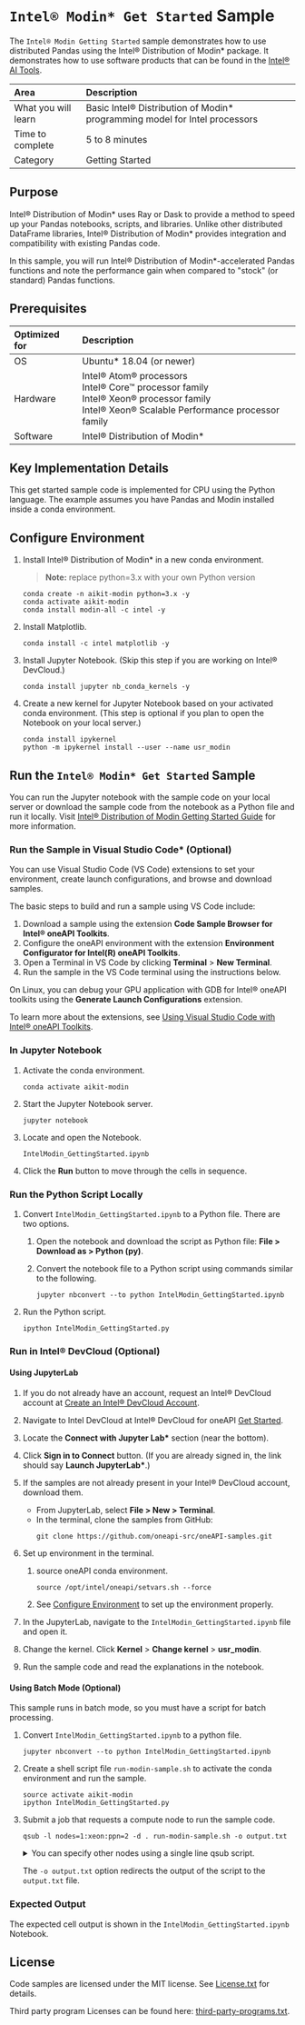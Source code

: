 # `Intel® Modin* Get Started` Sample

The `Intel® Modin Getting Started` sample demonstrates how to use distributed Pandas using the Intel® Distribution of Modin* package. It demonstrates how to use software products that can be found in the [Intel® AI Tools](https://software.intel.com/content/www/us/en/develop/tools/oneapi/ai-analytics-toolkit.html).

| Area                  | Description
| :---                  | :---
| What you will learn   | Basic Intel® Distribution of Modin* programming model for Intel processors
| Time to complete      | 5 to 8 minutes
| Category              | Getting Started

## Purpose

Intel® Distribution of Modin* uses Ray or Dask to provide a method to speed up your Pandas notebooks, scripts, and libraries. Unlike other distributed DataFrame libraries, Intel® Distribution of Modin* provides integration and compatibility with existing Pandas code.

In this sample, you will run Intel® Distribution of Modin*-accelerated Pandas functions and note the performance gain when compared to "stock" (or standard) Pandas functions.

## Prerequisites

| Optimized for                     | Description
| :---                              | :---
| OS                                | Ubuntu* 18.04 (or newer)
| Hardware                          | Intel® Atom® processors <br> Intel® Core™ processor family <br> Intel® Xeon® processor family <br> Intel® Xeon® Scalable Performance processor family
| Software                          | Intel® Distribution of Modin* 

## Key Implementation Details

This get started sample code is implemented for CPU using the Python language. The example assumes you have Pandas and Modin installed inside a conda environment.

## Configure Environment

1. Install Intel® Distribution of Modin* in a new conda environment.

   >**Note:** replace python=3.x with your own Python version
   ```
   conda create -n aikit-modin python=3.x -y
   conda activate aikit-modin
   conda install modin-all -c intel -y
   ```

2. Install Matplotlib.
   ```
   conda install -c intel matplotlib -y
   ```

3. Install Jupyter Notebook. (Skip this step if you are working on Intel® DevCloud.)
   ```
   conda install jupyter nb_conda_kernels -y
   ```

4. Create a new kernel for Jupyter Notebook based on your activated conda environment. (This step is optional if you plan to open the Notebook on your local server.)
   ```
   conda install ipykernel
   python -m ipykernel install --user --name usr_modin
   ```
## Run the `Intel® Modin* Get Started` Sample

You can run the Jupyter notebook with the sample code on your local server or download the sample code from the notebook as a Python file and run it locally. Visit [Intel® Distribution of Modin Getting Started Guide](https://www.intel.com/content/www/us/en/developer/articles/technical/intel-distribution-of-modin-getting-started-guide.html) for more information.

### Run the Sample in Visual Studio Code* (Optional)

You can use Visual Studio Code (VS Code) extensions to set your environment, create launch configurations, and browse and download samples.

The basic steps to build and run a sample using VS Code include:

1. Download a sample using the extension **Code Sample Browser for Intel® oneAPI Toolkits**.
2. Configure the oneAPI environment with the extension **Environment Configurator for Intel(R) oneAPI Toolkits**.
3. Open a Terminal in VS Code by clicking **Terminal** > **New Terminal**.
4. Run the sample in the VS Code terminal using the instructions below.

On Linux, you can debug your GPU application with GDB for Intel® oneAPI toolkits using the **Generate Launch Configurations** extension.

To learn more about the extensions, see
[Using Visual Studio Code with Intel® oneAPI Toolkits](https://software.intel.com/content/www/us/en/develop/documentation/using-vs-code-with-intel-oneapi/top.html).


### In Jupyter Notebook

1. Activate the conda environment.
   ```
   conda activate aikit-modin
   ```

2. Start the Jupyter Notebook server.
   ```
   jupyter notebook
   ```

3. Locate and open the Notebook.
   ```
   IntelModin_GettingStarted.ipynb
   ```

4. Click the **Run** button to move through the cells in sequence.

### Run the Python Script Locally

1. Convert ``IntelModin_GettingStarted.ipynb`` to a Python file. There are two options.

   1. Open the notebook and download the script as Python file: **File > Download as > Python (py)**.

   2. Convert the notebook file to a Python script using commands similar to the following.
      ```
      jupyter nbconvert --to python IntelModin_GettingStarted.ipynb
      ```
2. Run the Python script.
   ```
   ipython IntelModin_GettingStarted.py
   ```

### Run in Intel® DevCloud (Optional)

#### Using JupyterLab

1. If you do not already have an account, request an Intel® DevCloud account at [Create an Intel® DevCloud Account](https://www.intel.com/content/www/us/en/forms/idz/devcloud-registration.html).

2. Navigate to Intel DevCloud at Intel® DevCloud for oneAPI [Get Started](https://devcloud.intel.com/oneapi/get_started).

3. Locate the **Connect with Jupyter Lab\*** section (near the bottom). 

4. Click **Sign in to Connect** button. (If you are already signed in, the link should say **Launch JupyterLab\***.)
  
5. If the samples are not already present in your Intel® DevCloud account, download them.
   - From JupyterLab, select **File > New > Terminal**.
   - In the terminal, clone the samples from GitHub: 
      ```
      git clone https://github.com/oneapi-src/oneAPI-samples.git
      ```
6. Set up environment in the terminal.
   1. source oneAPI conda environment.
      ```
      source /opt/intel/oneapi/setvars.sh --force
      ```
   2. See [Configure Environment](#configure-environment) to set up the environment properly.
 
1. In the JupyterLab, navigate to the ``IntelModin_GettingStarted.ipynb`` file and open it.

2. Change the kernel. Click **Kernel** > **Change kernel** > **usr_modin**.

3. Run the sample code and read the explanations in the notebook.


#### Using Batch Mode (Optional)

This sample runs in batch mode, so you must have a script for batch processing.

1. Convert ``IntelModin_GettingStarted.ipynb`` to a python file.
   ```
   jupyter nbconvert --to python IntelModin_GettingStarted.ipynb
   ```

2. Create a shell script file ``run-modin-sample.sh`` to activate the conda environment and run the sample.
   ```
   source activate aikit-modin
   ipython IntelModin_GettingStarted.py
   ```

3. Submit a job that requests a compute node to run the sample code.
   ```
   qsub -l nodes=1:xeon:ppn=2 -d . run-modin-sample.sh -o output.txt
   ```
   <details>
   <summary>You can specify other nodes using a single line qsub script.</summary>

   - `-I` (upper case I) requests an interactive session.
   - `-l nodes=1:gpu:ppn=2` (lower case L) assigns one full GPU node.
   - `-d .` makes the current folder as the working directory for the task.

     |Available Nodes    |Command Options
     |:---               |:---
     |GPU	             |`qsub -l nodes=1:gpu:ppn=2 -d .`
     |CPU	             |`qsub -l nodes=1:xeon:ppn=2 -d .`

     >**Note**: For more information on how to specify compute nodes read *[Launch and manage jobs](https://devcloud.intel.com/oneapi/documentation/job-submission/)* in the Intel® DevCloud Documentation.
     </details>
   
   The ``-o output.txt`` option redirects the output of the script to the ``output.txt`` file.

### Expected Output

The expected cell output is shown in the `IntelModin_GettingStarted.ipynb` Notebook.

## License

Code samples are licensed under the MIT license. See
[License.txt](https://github.com/oneapi-src/oneAPI-samples/blob/master/License.txt) for details.

Third party program Licenses can be found here: [third-party-programs.txt](https://github.com/oneapi-src/oneAPI-samples/blob/master/third-party-programs.txt).
